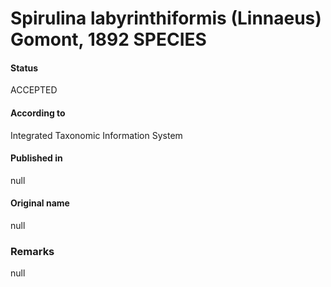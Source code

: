 # Spirulina labyrinthiformis (Linnaeus) Gomont, 1892 SPECIES

#### Status
ACCEPTED

#### According to
Integrated Taxonomic Information System

#### Published in
null

#### Original name
null

### Remarks
null